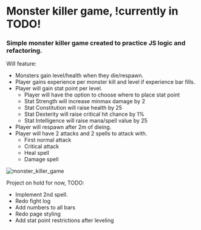 # Monster killer game, !currently in TODO!
### Simple monster killer game created to practice JS logic and refactoring.

Will feature:
* Monsters gain level/health when they die/respawn.
* Player gains experience per monster kill and level if experience bar fills.
* Player will gain stat point per level.
  * Player will have the option to choose where to place stat point
  * Stat Strength will increase minmax damage by 2
  * Stat Constitution will raise health by 25
  * Stat Dexterity will raise critical hit chance by 1%
  * Stat Intelligence will raise mana/spell value by 25
* Player will respawn after 2m of dieing.
* Player will have 2 attacks and 2 spells to attack with.
  * First normal attack
  * Critical attack
  * Heal spell
  * Damage spell

![monster_killer_game](https://user-images.githubusercontent.com/89336239/181190675-843a2c2e-6a3c-45fd-989c-759f641f59f4.jpg)

Project on hold for now, TODO:
* Implement 2nd spell.
* Redo fight log
* Add numbers to all bars
* Redo page styling
* Add stat point restrictions after leveling
